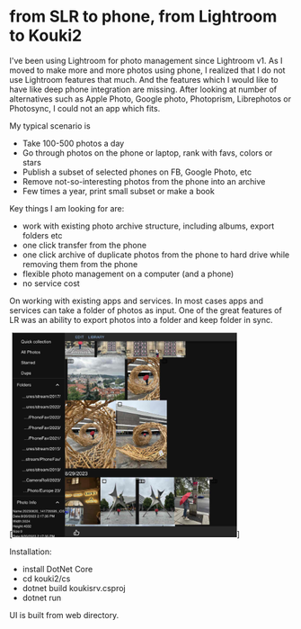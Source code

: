 # from SLR to phone, from Lightroom to Kouki2

I've been using Lightroom for photo management since Lightroom v1. As I moved to make more and more photos using phone, I realized that I do not use Lightroom features that much. And the features which I would like to have like deep phone integration are missing. After looking at number of alternatives such as Apple Photo, Google photo, Photoprism, Librephotos or Photosync, I could not an app which fits.

My typical scenario is
- Take 100-500 photos a day
- Go through photos on the phone or laptop, rank with favs, colors or stars
- Publish a subset of selected phones on FB, Google Photo, etc
- Remove not-so-interesting photos from the phone into an archive
- Few times a year, print small subset or make a book

Key things I am looking for are:
- work with existing photo archive structure, including albums, export folders etc
- one click transfer from the phone
- one click archive of duplicate photos from the phone to hard drive while removing them from the phone
- flexible photo management on a computer (and a phone)
- no service cost

On working with existing apps and services. In most cases apps and services can take a folder of photos as input. One of the great features of LR was an ability to export photos into a folder and keep folder in sync.

[<img src="./readme-screen1.jpeg" width="400" />]

Installation:
- install DotNet Core
- cd kouki2/cs
- dotnet build koukisrv.csproj
- dotnet run

UI is built from web directory. 
